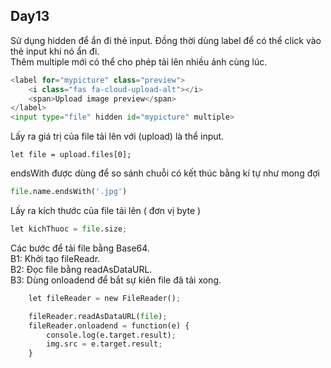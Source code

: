 ## Day13

Sử dụng hidden để ẩn đi thẻ input. Đồng thời dùng label để có thể click vào thẻ input khi nó ẩn đi.\
Thêm multiple mới có thể cho phép tải lên nhiều ảnh cùng lúc. 

```python
<label for="mypicture" class="preview">
    <i class="fas fa-cloud-upload-alt"></i>
    <span>Upload image preview</span>
</label>
<input type="file" hidden id="mypicture" multiple>
```


Lấy ra giá trị của file tải lên với (upload) là thể input.

```pyhton
let file = upload.files[0];
```


endsWith được dùng để so sánh chuỗi có kết thúc bằng kí tự như mong đợi

```python
file.name.endsWith('.jpg')
```

Lấy ra kích thước của file tải lên ( đơn vị byte )

```python
let kichThuoc = file.size;
```

Các bước để tải file bằng Base64.\
B1: Khởi tạo fileReadr.\
B2: Đọc file bằng readAsDataURL.\
B3: Dùng onloadend để bắt sự kiên file đã tải xong.
```python
    let fileReader = new FileReader();

    fileReader.readAsDataURL(file);
    fileReader.onloadend = function(e) {
        console.log(e.target.result);
        img.src = e.target.result;
    }

```
